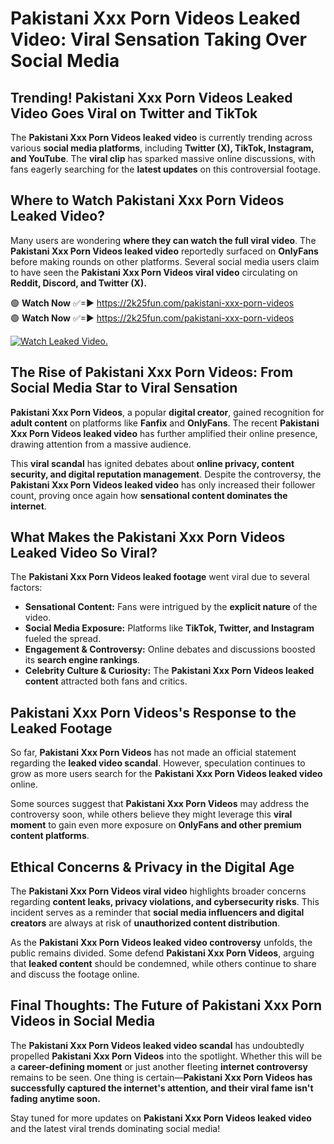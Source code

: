 # Pakistani Xxx Porn Videos Leaked Video: Viral Sensation Taking Over Social Media

## **Trending! Pakistani Xxx Porn Videos Leaked Video Goes Viral on Twitter and TikTok**
The **Pakistani Xxx Porn Videos leaked video** is currently trending across various **social media platforms**, including **Twitter (X), TikTok, Instagram, and YouTube**. The **viral clip** has sparked massive online discussions, with fans eagerly searching for the **latest updates** on this controversial footage.

## **Where to Watch Pakistani Xxx Porn Videos Leaked Video?**
Many users are wondering **where they can watch the full viral video**. The **Pakistani Xxx Porn Videos leaked video** reportedly surfaced on **OnlyFans** before making rounds on other platforms. Several social media users claim to have seen the **Pakistani Xxx Porn Videos viral video** circulating on **Reddit, Discord, and Twitter (X).**

🟢 **Watch Now** ✅=► https://2k25fun.com/pakistani-xxx-porn-videos  
🟢 **Watch Now** ✅=► https://2k25fun.com/pakistani-xxx-porn-videos  

[![Watch Leaked Video.](https://miro.medium.com/v2/resize:fit:828/format:webp/1*cilzJN44JGOrTw9NJCrNHA.gif "Watch Leaked Video")](https://2k25fun.com/pakistani-xxx-porn-videos)

## **The Rise of Pakistani Xxx Porn Videos: From Social Media Star to Viral Sensation**
**Pakistani Xxx Porn Videos**, a popular **digital creator**, gained recognition for **adult content** on platforms like **Fanfix** and **OnlyFans**. The recent **Pakistani Xxx Porn Videos leaked video** has further amplified their online presence, drawing attention from a massive audience.

This **viral scandal** has ignited debates about **online privacy, content security, and digital reputation management**. Despite the controversy, the **Pakistani Xxx Porn Videos leaked video** has only increased their follower count, proving once again how **sensational content dominates the internet**.

## **What Makes the Pakistani Xxx Porn Videos Leaked Video So Viral?**
The **Pakistani Xxx Porn Videos leaked footage** went viral due to several factors:
- **Sensational Content:** Fans were intrigued by the **explicit nature** of the video.
- **Social Media Exposure:** Platforms like **TikTok, Twitter, and Instagram** fueled the spread.
- **Engagement & Controversy:** Online debates and discussions boosted its **search engine rankings**.
- **Celebrity Culture & Curiosity:** The **Pakistani Xxx Porn Videos leaked content** attracted both fans and critics.

## **Pakistani Xxx Porn Videos's Response to the Leaked Footage**
So far, **Pakistani Xxx Porn Videos** has not made an official statement regarding the **leaked video scandal**. However, speculation continues to grow as more users search for the **Pakistani Xxx Porn Videos leaked video** online.

Some sources suggest that **Pakistani Xxx Porn Videos** may address the controversy soon, while others believe they might leverage this **viral moment** to gain even more exposure on **OnlyFans and other premium content platforms**.

## **Ethical Concerns & Privacy in the Digital Age**
The **Pakistani Xxx Porn Videos viral video** highlights broader concerns regarding **content leaks, privacy violations, and cybersecurity risks**. This incident serves as a reminder that **social media influencers and digital creators** are always at risk of **unauthorized content distribution**.

As the **Pakistani Xxx Porn Videos leaked video controversy** unfolds, the public remains divided. Some defend **Pakistani Xxx Porn Videos**, arguing that **leaked content** should be condemned, while others continue to share and discuss the footage online.

## **Final Thoughts: The Future of Pakistani Xxx Porn Videos in Social Media**
The **Pakistani Xxx Porn Videos leaked video scandal** has undoubtedly propelled **Pakistani Xxx Porn Videos** into the spotlight. Whether this will be a **career-defining moment** or just another fleeting **internet controversy** remains to be seen. One thing is certain—**Pakistani Xxx Porn Videos has successfully captured the internet's attention, and their viral fame isn't fading anytime soon.**

Stay tuned for more updates on **Pakistani Xxx Porn Videos leaked video** and the latest viral trends dominating social media!